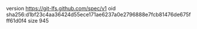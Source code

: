 version https://git-lfs.github.com/spec/v1
oid sha256:d1bf23c4aa36424d55ece171ae6237a0e2796888e7fcb81476de675fff61d0f4
size 945
